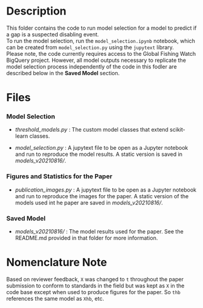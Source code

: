 # Description

This folder contains the code to run model selection for a model to predict if a gap is a suspected disabling event.  
To run the model selection, run the `model_selection.ipynb` notebook, which can be created from `model_selection.py` using the `jupytext` library.  
Please note, the code currently requires access to the Global Fishing Watch BigQuery project. However, all model outputs necessary to replicate the model selection process independently of the code in this fodler are described below in the **Saved Model** section.

# Files

### Model Selection
* *threshold_models.py* : The custom model classes that extend scikit-learn classes.

* *model_selection.py* : A jupytext file to be open as a Jupyter notebook and run to reproduce the model results. A static version is saved in *models_v20210816/*.


### Figures and Statistics for the Paper
* *publication_images.py* : A jupytext file to be open as a Jupyter notebook and run to reproduce the images for the paper. A static version of the models used int he paper are saved in *models_v20210816/*.


### Saved Model
* *models_v20210816/* : The model results used for the paper. See the README.md provided in that folder for more information.


# Nomenclature Note
Based on reviewer feedback, `X` was changed to `t` throughout the paper submission to conform to standards in the field but was kept as `X` in the code base except when used to produce figures for the paper. So `thb` references the same model as `Xhb`, etc.

